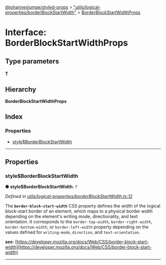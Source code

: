 [@johanneslumpe/styled-props](../README.md) > ["utils/logical-properties/borderBlockStartWidth"](../modules/_utils_logical_properties_borderblockstartwidth_.md) > [BorderBlockStartWidthProps](../interfaces/_utils_logical_properties_borderblockstartwidth_.borderblockstartwidthprops.md)

# Interface: BorderBlockStartWidthProps

## Type parameters
#### T 
## Hierarchy

**BorderBlockStartWidthProps**

## Index

### Properties

* [style$BorderBlockStartWidth](_utils_logical_properties_borderblockstartwidth_.borderblockstartwidthprops.md#style_borderblockstartwidth)

---

## Properties

<a id="style_borderblockstartwidth"></a>

###  style$BorderBlockStartWidth

**● style$BorderBlockStartWidth**: *`T`*

*Defined in [utils/logical-properties/borderBlockStartWidth.ts:12](https://github.com/johanneslumpe/styled-props/blob/8e709f1/src/utils/logical-properties/borderBlockStartWidth.ts#L12)*

The **`border-block-start-width`** CSS property defines the width of the logical block-start border of an element, which maps to a physical border width depending on the element's writing mode, directionality, and text orientation. It corresponds to the `border-top-width`, `border-right-width`, `border-bottom-width`, or `border-left-width` property depending on the values defined for `writing-mode`, `direction`, and `text-orientation`.

*__see__*: [https://developer.mozilla.org/docs/Web/CSS/border-block-start-width](https://developer.mozilla.org/docs/Web/CSS/border-block-start-width)

___

